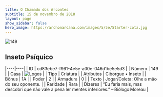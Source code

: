 ```yaml
---
title: O Chamado dos Arcontes
subtitle: 15 de novembro de 2018
layout: page
show_sidebar: false
hero_image: https://archonarcana.com/images/5/5e/Starter-cota.jpg
---
```


![149](https://cdn.keyforgegame.com/media/card_front/pt/341_149_GW4755VJMRRP_pt.png)

## Inseto Psíquico

|----|----|
| ID | cd83ebe7-f961-4e5e-a00e-046d1be5e5d3 |
| Número | 149 |
| Casa | ![Logos](https://archonarcana.com/images/thumb/c/ce/Logos.png/22px-Logos.png "Logos") |
| Tipo | Criatura |
| Atributos | Ciborgue • Inseto |
| Bônus | 1A |
| Poder | 2 |
| Armadura | 0 |
| Texto | Jogar/Coleta: Olhe a mão do seu  oponente. |
| Raridade | Rara |
| Dizeres | “Eu faria mais, mas descobri que não vale a pena ler mentes inferiores.” – Biólogo Moreau |